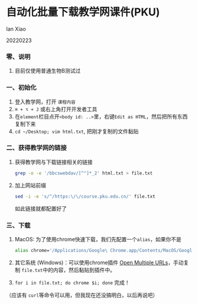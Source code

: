 # 自动化批量下载教学网课件(PKU)

Ian Xiao

20220223

### 零、说明

1. 目前仅使用普通生物B测试过

### 一、初始化

1. 登入教学网，打开 `课程内容`
2. `⌘ + ⌥ + J` 或右上角打开开发者工具
3. 在`element`栏目点开`<body id: ..>`里，右键`Edit as HTML`，然后把所有东西复制下来
4. `cd ~/Desktop; vim html.txt`, 把刚才复制的文件黏贴

### 二、获得教学网的链接

1. 获得教学网与下载链接相关的链接

   ````bash
   grep -o -e '/bbcswebdav/[^"]*_2' html.txt > file.txt
   ````
   
   
2. 加上网站前缀 

   ````bash
   sed -i -e 's/^/https:\/\/course.pku.edu.cn/' file.txt
   ````
   
   如此链接就都配置好了

### 三、下载

1. MacOS: 为了使用chrome快速下载，我们先配置一个`alias`，如果你不是

   ``` bash
   alias chrome='/Applications/Google\ Chrome.app/Contents/MacOS/Google\ Chrome'
   ```

2. 其它系统 (Windows)：可以使用chrome插件 [Open Multiple URLs](https://chrome.google.com/webstore/detail/open-multiple-urls/oifijhaokejakekmnjmphonojcfkpbbh)，手动复制 `file.txt`中的内容，然后黏贴到插件中。

3. `for i in file.txt; do chrome $i; done` 完成！

   

   

（应该有 `curl`等命令可以用，但我现在还没搞明白，以后再说吧）
